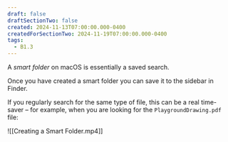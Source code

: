 ```yaml
---
draft: false
draftSectionTwo: false
created: 2024-11-13T07:00:00.000-0400
createdForSectionTwo: 2024-11-19T07:00:00.000-0400
tags:
  - B1.3
---
```


A *smart folder* on macOS is essentially a saved search.

Once you have created a smart folder you can save it to the sidebar in Finder.

If you regularly search for the same type of file, this can be a real time-saver – for example, when you are looking for the `PlaygroundDrawing.pdf` file:

![[Creating a Smart Folder.mp4]]
